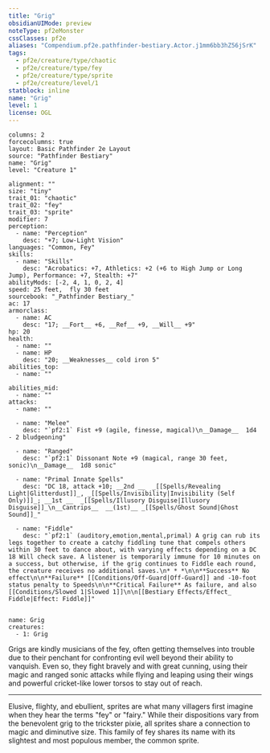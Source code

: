 ```yaml
---
title: "Grig"
obsidianUIMode: preview
noteType: pf2eMonster
cssClasses: pf2e
aliases: "Compendium.pf2e.pathfinder-bestiary.Actor.j1mm6bb3hZ56jSrK" 
tags:
  - pf2e/creature/type/chaotic
  - pf2e/creature/type/fey
  - pf2e/creature/type/sprite
  - pf2e/creature/level/1
statblock: inline
name: "Grig"
level: 1
license: OGL
---
```


```statblock
columns: 2
forcecolumns: true
layout: Basic Pathfinder 2e Layout
source: "Pathfinder Bestiary"
name: "Grig"
level: "Creature 1"

alignment: ""
size: "tiny"
trait_01: "chaotic"
trait_02: "fey"
trait_03: "sprite"
modifier: 7
perception:
  - name: "Perception"
    desc: "+7; Low-Light Vision"
languages: "Common, Fey"
skills:
  - name: "Skills"
    desc: "Acrobatics: +7, Athletics: +2 (+6 to High Jump or Long Jump), Performance: +7, Stealth: +7"
abilityMods: [-2, 4, 1, 0, 2, 4]
speed: 25 feet,  fly 30 feet
sourcebook: "_Pathfinder Bestiary_"
ac: 17
armorclass:
  - name: AC
    desc: "17; __Fort__ +6, __Ref__ +9, __Will__ +9"
hp: 20
health:
  - name: ""
  - name: HP
    desc: "20; __Weaknesses__ cold iron 5"
abilities_top:
  - name: ""

abilities_mid:
  - name: ""
attacks:
  - name: ""

  - name: "Melee"
    desc: "`pf2:1` Fist +9 (agile, finesse, magical)\n__Damage__  1d4 - 2 bludgeoning"

  - name: "Ranged"
    desc: "`pf2:1` Dissonant Note +9 (magical, range 30 feet, sonic)\n__Damage__  1d8 sonic"

  - name: "Primal Innate Spells"
    desc: "DC 18, attack +10; __2nd __  _[[Spells/Revealing Light|Glitterdust]]_, _[[Spells/Invisibility|Invisibility (Self Only)]]_; __1st __  _[[Spells/Illusory Disguise|Illusory Disguise]]_\n__Cantrips__  __(1st)__ _[[Spells/Ghost Sound|Ghost Sound]]_"

  - name: "Fiddle"
    desc: "`pf2:1` (auditory,emotion,mental,primal) A grig can rub its legs together to create a catchy fiddling tune that compels others within 30 feet to dance about, with varying effects depending on a DC 18 Will check save. A listener is temporarily immune for 10 minutes on a success, but otherwise, if the grig continues to Fiddle each round, the creature receives no additional saves.\n* * *\n\n**Success** No effect\n\n**Failure** [[Conditions/Off-Guard|Off-Guard]] and -10-foot status penalty to Speeds\n\n**Critical Failure** As failure, and also [[Conditions/Slowed 1|Slowed 1]]\n\n[[Bestiary Effects/Effect_ Fiddle|Effect: Fiddle]]"
 
```

```encounter-table
name: Grig
creatures:
  - 1: Grig
```



Grigs are kindly musicians of the fey, often getting themselves into trouble due to their penchant for confronting evil well beyond their ability to vanquish. Even so, they fight bravely and with great cunning, using their magic and ranged sonic attacks while flying and leaping using their wings and powerful cricket-like lower torsos to stay out of reach.

* * *

Elusive, flighty, and ebullient, sprites are what many villagers first imagine when they hear the terms "fey" or "fairy." While their dispositions vary from the benevolent grig to the trickster pixie, all sprites share a connection to magic and diminutive size. This family of fey shares its name with its slightest and most populous member, the common sprite.
